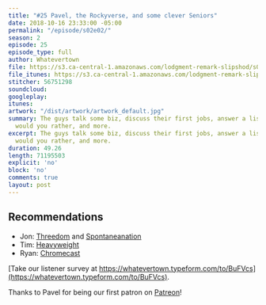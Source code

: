 ```yaml
---
title: "#25 Pavel, the Rockyverse, and some clever Seniors"
date: 2018-10-16 23:33:00 -05:00
permalink: "/episode/s02e02/"
season: 2
episode: 25
episode_type: full
author: Whatevertown
file: https://s3.ca-central-1.amazonaws.com/lodgment-remark-slipshod/s02e02.mp3
file_itunes: https://s3.ca-central-1.amazonaws.com/lodgment-remark-slipshod/s02e02.m4a
stitcher: 56751298
soundcloud:
googleplay:
itunes:
artwork: "/dist/artwork/artwork_default.jpg"
summary: The guys talk some biz, discuss their first jobs, answer a listener submitted
  would you rather, and more.
excerpt: The guys talk some biz, discuss their first jobs, answer a listener submitted
  would you rather, and more.
duration: 49.26
length: 71195503
explicit: 'no'
block: 'no'
comments: true
layout: post
---
```


## Recommendations
- Jon: [Threedom](https://www.earwolf.com/show/threedom/) and [Spontaneanation](https://www.earwolf.com/show/spontaneanation-with-paul-f-tompkins/)
- Tim: [Heavyweight](https://www.gimletmedia.com/heavyweight)
- Ryan: [Chromecast](https://store.google.com/us/product/chromecast)

[Take our listener survey at https://whatevertown.typeform.com/to/BuFVcs](https://whatevertown.typeform.com/to/BuFVcs).

Thanks to Pavel for being our first patron on [Patreon](https://www.patreon.com/whatevertown)!
